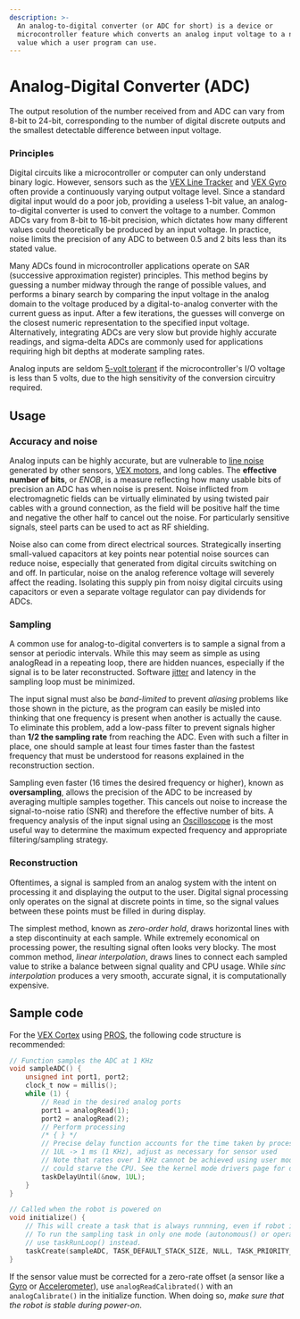 ```yaml
---
description: >-
  An analog-to-digital converter (or ADC for short) is a device or
  microcontroller feature which converts an analog input voltage to a numeric
  value which a user program can use.
---
```


# Analog-Digital Converter \(ADC\)

The output resolution of the number received from and ADC can vary from 8-bit to 24-bit, corresponding to the number of digital discrete outputs and the smallest detectable difference between input voltage.

### Principles

Digital circuits like a microcontroller or computer can only understand binary logic. However, sensors such as the [VEX Line Tracker](vex-sensors/line-tracker.md) and [VEX Gyro](vex-sensors/gyroscope.md) often provide a continuously varying output voltage level. Since a standard digital input would do a poor job, providing a useless 1-bit value, an analog-to-digital converter is used to convert the voltage to a number. Common ADCs vary from 8-bit to 16-bit precision, which dictates how many different values could theoretically be produced by an input voltage. In practice, noise limits the precision of any ADC to between 0.5 and 2 bits less than its stated value.

Many ADCs found in microcontroller applications operate on SAR \(successive approximation register\) principles. This method begins by guessing a number midway through the range of possible values, and performs a binary search by comparing the input voltage in the analog domain to the voltage produced by a digital-to-analog converter with the current guess as input. After a few iterations, the guesses will converge on the closest numeric representation to the specified input voltage. Alternatively, integrating ADCs are very slow but provide highly accurate readings, and sigma-delta ADCs are commonly used for applications requiring high bit depths at moderate sampling rates.

Analog inputs are seldom [5-volt tolerant](5-volt-tolerant.md) if the microcontroller's I/O voltage is less than 5 volts, due to the high sensitivity of the conversion circuitry required.

## Usage

### Accuracy and noise

Analog inputs can be highly accurate, but are vulnerable to [line noise](line-noise.md) generated by other sensors, [VEX motors](vex-electronics/motors.md), and long cables. The **effective number of bits**, or _ENOB_, is a measure reflecting how many usable bits of precision an ADC has when noise is present. Noise inflicted from electromagnetic fields can be virtually eliminated by using twisted pair cables with a ground connection, as the field will be positive half the time and negative the other half to cancel out the noise. For particularly sensitive signals, steel parts can be used to act as RF shielding.

Noise also can come from direct electrical sources. Strategically inserting small-valued capacitors at key points near potential noise sources can reduce noise, especially that generated from digital circuits switching on and off. In particular, noise on the analog reference voltage will severely affect the reading. Isolating this supply pin from noisy digital circuits using capacitors or even a separate voltage regulator can pay dividends for ADCs.

### Sampling

A common use for analog-to-digital converters is to sample a signal from a sensor at periodic intervals. While this may seem as simple as using analogRead in a repeating loop, there are hidden nuances, especially if the signal is to be later reconstructed. Software [jitter](jitter.md) and latency in the sampling loop must be minimized.

The input signal must also be _band-limited_ to prevent _aliasing_ problems like those shown in the picture, as the program can easily be misled into thinking that one frequency is present when another is actually the cause. To eliminate this problem, add a low-pass filter to prevent signals higher than **1/2 the sampling rate** from reaching the ADC. Even with such a filter in place, one should sample at least four times faster than the fastest frequency that must be understood for reasons explained in the reconstruction section.

Sampling even faster \(16 times the desired frequency or higher\), known as **oversampling**, allows the precision of the ADC to be increased by averaging multiple samples together. This cancels out noise to increase the signal-to-noise ratio \(SNR\) and therefore the effective number of bits. A frequency analysis of the input signal using an [Oscilloscope](list-of-tools.md#oscilloscope) is the most useful way to determine the maximum expected frequency and appropriate filtering/sampling strategy.

### Reconstruction

Oftentimes, a signal is sampled from an analog system with the intent on processing it and displaying the output to the user. Digital signal processing only operates on the signal at discrete points in time, so the signal values between these points must be filled in during display.

The simplest method, known as _zero-order hold_, draws horizontal lines with a step discontinuity at each sample. While extremely economical on processing power, the resulting signal often looks very blocky. The most common method, _linear interpolation_, draws lines to connect each sampled value to strike a balance between signal quality and CPU usage. While _sinc interpolation_ produces a very smooth, accurate signal, it is computationally expensive.

## Sample code

For the [VEX Cortex](vex-electronics/vex-cortex.md) using [PROS](../software/vex-programming-software/pros/), the following code structure is recommended:

```c
// Function samples the ADC at 1 KHz
void sampleADC() {
    unsigned int port1, port2;
    clock_t now = millis();
    while (1) {
        // Read in the desired analog ports
        port1 = analogRead(1);
        port2 = analogRead(2);
        // Perform processing
        /* { } */
        // Precise delay function accounts for the time taken by processing
        // 1UL -> 1 ms (1 KHz), adjust as necessary for sensor used
        // Note that rates over 1 KHz cannot be achieved using user mode, as this
        // could starve the CPU. See the kernel mode drivers page for details.
        taskDelayUntil(&now, 1UL);
    }
}

// Called when the robot is powered on
void initialize() {
    // This will create a task that is always runnning, even if robot is disabled
    // To run the sampling task in only one mode (autonomous() or operatorControl()),
    // use taskRunLoop() instead.
    taskCreate(sampleADC, TASK_DEFAULT_STACK_SIZE, NULL, TASK_PRIORITY_DEFAULT + 1, NULL);
}
```

If the sensor value must be corrected for a zero-rate offset \(a sensor like a [Gyro](vex-sensors/gyroscope.md) or [Accelerometer](vex-sensors/accelerometer.md)\), use `analogReadCalibrated()` with an `analogCalibrate()` in the initialize function. When doing so, _make sure that the robot is stable during power-on_.

